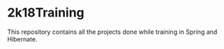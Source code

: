 # 2k18Training
This repository contains all the projects done while training in Spring and Hibernate.
